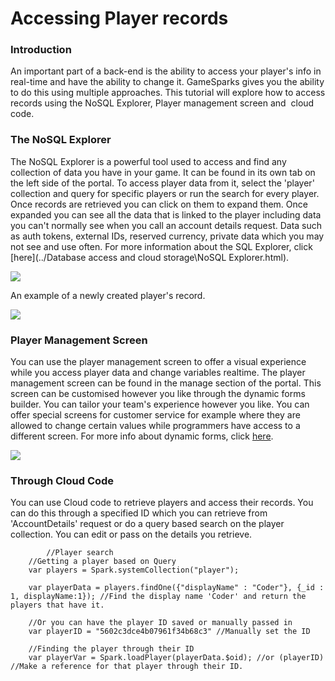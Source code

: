 # Accessing Player records

### Introduction

An important part of a back-end is the ability to access your player's info in real-time and have the ability to change it. GameSparks gives you the ability to do this using multiple approaches. This tutorial will explore how to access records using the NoSQL Explorer, Player management screen and  cloud code.  

### The NoSQL Explorer

The NoSQL Explorer is a powerful tool used to access and find any collection of data you have in your game. It can be found in its own tab on the left side of the portal. To access player data from it, select the 'player' collection and query for specific players or run the search for every player. Once records are retrieved you can click on them to expand them. Once expanded you can see all the data that is linked to the player including data you can't normally see when you call an account details request. Data such as auth tokens, external IDs, reserved currency, private data which you may not see and use often. For more information about the SQL Explorer, click [here](../Database access and cloud storage\NoSQL Explorer.html).

![](/wp-content/uploads/2016/01/bandicam-2016-01-22-14-41-55-084-300x165.jpg)

An example of a newly created player's record.

![](/wp-content/uploads/2016/01/bandicam-2016-01-22-14-44-12-730-300x165.jpg)

###

### Player Management Screen

You can use the player management screen to offer a visual experience while you access player data and change variables realtime. The player management screen can be found in the manage section of the portal. This screen can be customised however you like through the dynamic forms builder. You can tailor your team's experience however you like. You can offer special screens for customer service for example where they are allowed to change certain values while programmers have access to a different screen. For more info about dynamic forms, click [here](/tutorials/dynamic-forms-tutorial).

![](/wp-content/uploads/2016/01/bandicam-2016-01-21-13-58-05-653-300x157.jpg)

###

### Through Cloud Code

You can use Cloud code to retrieve players and access their records. You can do this through a specified ID which you can retrieve from 'AccountDetails' request or do a query based search on the player collection. You can edit or pass on the details you retrieve.

```
    	//Player search
    //Getting a player based on Query
    var players = Spark.systemCollection("player");

    var playerData = players.findOne({"displayName" : "Coder"}, {_id : 1, displayName:1}); //Find the display name 'Coder' and return the players that have it.

    //Or you can have the player ID saved or manually passed in
    var playerID = "5602c3dce4b07961f34b68c3" //Manually set the ID

    //Finding the player through their ID
    var playerVar = Spark.loadPlayer(playerData.$oid); //or (playerID) //Make a reference for that player through their ID.
```
